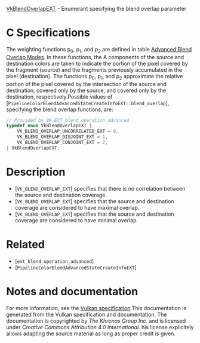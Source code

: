 [VkBlendOverlapEXT](https://www.khronos.org/registry/vulkan/specs/1.3-extensions/man/html/VkBlendOverlapEXT.html) - Enumerant specifying the blend overlap parameter

# C Specifications
The weighting functions p<sub>0</sub>, p<sub>1</sub>, and p<sub>2</sub> are defined
in table [Advanced Blend Overlap
Modes](https://www.khronos.org/registry/vulkan/specs/1.3-extensions/html/vkspec.html#framebuffer-blend-advanced-overlap-modes).
In these functions, the A components of the source and destination colors
are taken to indicate the portion of the pixel covered by the fragment
(source) and the fragments previously accumulated in the pixel
(destination).
The functions p<sub>0</sub>, p<sub>1</sub>, and p<sub>2</sub> approximate the
relative portion of the pixel covered by the intersection of the source and
destination, covered only by the source, and covered only by the
destination, respectively.Possible values of
[`PipelineColorBlendAdvancedStateCreateInfoEXT::blend_overlap`],
specifying the blend overlap functions, are:
```c
// Provided by VK_EXT_blend_operation_advanced
typedef enum VkBlendOverlapEXT {
    VK_BLEND_OVERLAP_UNCORRELATED_EXT = 0,
    VK_BLEND_OVERLAP_DISJOINT_EXT = 1,
    VK_BLEND_OVERLAP_CONJOINT_EXT = 2,
} VkBlendOverlapEXT;
```

# Description
- [`VK_BLEND_OVERLAP_EXT`] specifies that there is no correlation between the source and destination coverage.
- [`VK_BLEND_OVERLAP_EXT`] specifies that the source and destination coverage are considered to have maximal overlap.
- [`VK_BLEND_OVERLAP_EXT`] specifies that the source and destination coverage are considered to have minimal overlap.

# Related
- [`ext_blend_operation_advanced`]
- [`PipelineColorBlendAdvancedStateCreateInfoEXT`]

# Notes and documentation
For more information, see the [Vulkan specification](https://www.khronos.org/registry/vulkan/specs/1.3-extensions/html/vkspec.html)
This documentation is generated from the Vulkan specification and documentation.
The documentation is copyrighted by *The Khronos Group Inc.* and is licensed under *Creative Commons Attribution 4.0 International*.
his license explicitely allows adapting the source material as long as proper credit is given.
        